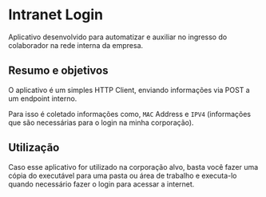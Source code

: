 # Intranet Login

Aplicativo desenvolvido para automatizar e auxiliar no ingresso do colaborador na rede interna da empresa.

## Resumo e objetivos

O aplicativo é um simples HTTP Client, enviando informações via POST a um endpoint interno.

Para isso é coletado informações como, `MAC` Address e `IPV4` (informações que são necessárias para o login na minha corporação).

## Utilização

Caso esse aplicativo for utilizado na corporação alvo, basta você fazer uma cópia do executável para uma pasta ou área de trabalho e executa-lo quando necessário fazer o login para acessar a internet.